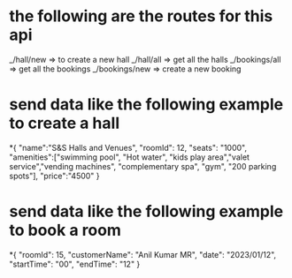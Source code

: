 # the following are the routes for this api

_/hall/new => to create a new hall
_/hall/all => get all the halls
_/bookings/all => get all the bookings
_/bookings/new => create a new booking

# send data like the following example to create a hall

\*{
"name":"S&S Halls and Venues",
"roomId": 12,
"seats": "1000",
"amenities":["swimming pool", "Hot water", "kids play area","valet service","vending machines", "complementary spa", "gym", "200 parking spots"],
"price":"4500"
}

# send data like the following example to book a room

\*{
"roomId": 15,
"customerName": "Anil Kumar MR",
"date": "2023/01/12",
"startTime": "00",
"endTime": "12"
}
